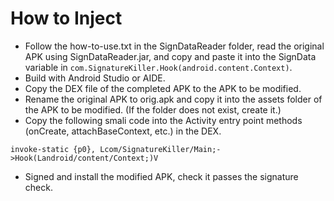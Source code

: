 # How to Inject
- Follow the how-to-use.txt in the SignDataReader folder, read the original APK using SignDataReader.jar, and copy and paste it into the SignData variable in `com.SignatureKiller.Hook(android.content.Context)`.
- Build with Android Studio or AIDE.
- Copy the DEX file of the completed APK to the APK to be modified.
- Rename the original APK to orig.apk and copy it into the assets folder of the APK to be modified. (If the folder does not exist, create it.)
- Copy the following smali code into the Activity entry point methods (onCreate, attachBaseContext, etc.) in the DEX.
```smali
invoke-static {p0}, Lcom/SignatureKiller/Main;->Hook(Landroid/content/Context;)V
````
- Signed and install the modified APK, check it passes the signature check.